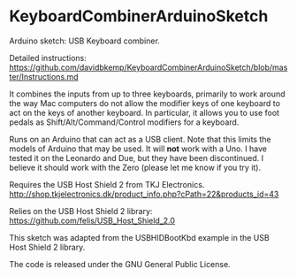 KeyboardCombinerArduinoSketch
=============================

Arduino sketch: USB Keyboard combiner.

Detailed instructions: https://github.com/davidbkemp/KeyboardCombinerArduinoSketch/blob/master/Instructions.md

It combines the inputs from up to three keyboards, primarily to work around
the way Mac computers do not allow the modifier keys of one keyboard to act
on the keys of another keyboard.
In particular, it allows you to use foot pedals as Shift/Alt/Command/Control modifiers
for a keyboard.

Runs on an Arduino that can act as a USB client.
Note that this limits the models of Arduino that may be used.
It will **not** work with a Uno.
I have tested it on the Leonardo and Due, but they have been discontinued.
I believe it should work with the Zero (please let me know if you try it).

Requires the USB Host Shield 2 from TKJ Electronics.
http://shop.tkjelectronics.dk/product_info.php?cPath=22&products_id=43

Relies on the USB Host Shield 2 library:
https://github.com/felis/USB_Host_Shield_2.0

This sketch was adapted from the USBHIDBootKbd example in the USB Host Shield 2 library.

The code is released under the GNU General Public License.


